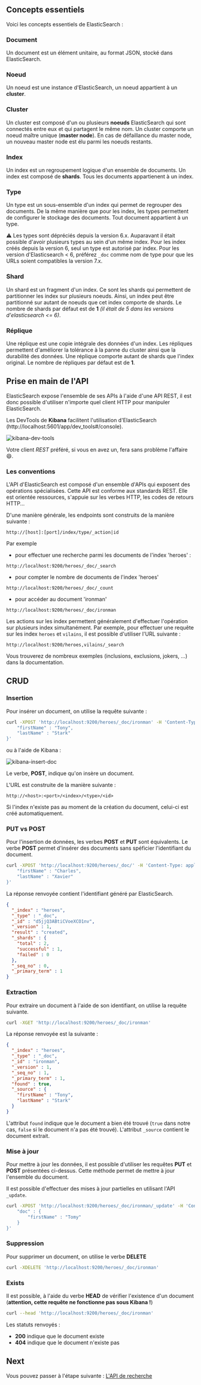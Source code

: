 ## Concepts essentiels

Voici les concepts essentiels de ElasticSearch :

### Document
Un document est un élément unitaire, au format JSON, stocké dans ElasticSearch.

### Noeud
Un noeud est une instance d'ElasticSearch, un noeud appartient à un **cluster**.

### Cluster
Un cluster est composé d'un ou plusieurs **noeuds** ElasticSearch qui sont connectés entre eux et qui partagent le même nom. Un cluster comporte un noeud maître unique (**master node**). En cas de défaillance du master node, un nouveau master node est élu parmi les noeuds restants.

### Index
Un index est un regroupement logique d'un ensemble de documents. Un index est composé de **shards**. Tous les documents appartienent à un index.

### Type
Un type est un sous-ensemble d'un index qui permet de regrouper des documents. De la même manière que pour les index, les types permettent de configurer le stockage des documents. Tout document appartient à un type.

:warning: Les types sont dépréciés depuis la version 6.x. Auparavant il était possible d'avoir plusieurs types au sein d'un même index. Pour les index créés depuis la version 6, seul un type est autorisé par index. Pour les version d'Elasticsearch < 6, préférez `_doc` comme nom de type pour que les URLs soient compatibles la version 7.x.

### Shard
Un shard est un fragment d'un index. Ce sont les shards qui permettent de partitionner les index sur plusieurs noeuds. Ainsi, un index peut être partitionné sur autant de noeuds que cet index comporte de shards. Le nombre de shards par défaut est de **1** *(il était de 5 dans les versions d'elasticsearch <= 6)*.

### Réplique
Une réplique est une copie intégrale des données d'un index. Les répliques permettent d'améliorer la tolérance à la panne du cluster ainsi que la durabilité des données. Une réplique comporte autant de shards que l'index original. Le nombre de répliques par défaut est de **1**.

## Prise en main de l'API

ElasticSearch expose l'ensemble de ses APIs à l'aide d'une API REST, il est donc possible d'utiliser n'importe quel client HTTP pour manipuler ElasticSearch.

Les DevTools de **Kibana** facilitent l'utilisation d'ElasticSearch (http://localhost:5601/app/dev_tools#/console).

![kibana-dev-tools](./kibana-dev-tools.png)

Votre client *REST* préféré, si vous en avez un, fera sans problème l'affaire :smile:.

### Les conventions

L'API d'ElasticSearch est composé d'un ensemble d'APIs qui exposent des opérations spécialisées. Cette API est conforme aux standards REST. Elle est orientée ressources, s'appuie sur les verbes HTTP, les codes de retours HTTP...

D'une manière générale, les endpoints sont construits de la manière suivante :

```
http://[host]:[port]/index/type/_action|id
```

Par exemple

* pour effectuer une recherche parmi les documents de l'index 'heroes' :
```
http://localhost:9200/heroes/_doc/_search
```
* pour compter le nombre de documents de l'index 'heroes'
```
http://localhost:9200/heroes/_doc/_count
```
* pour accéder au document 'ironman'
```
http://localhost:9200/heroes/_doc/ironman
```

Les actions sur les index permettent généralement d'effectuer l'opération sur plusieurs index simultanément. Par exemple, pour effectuer une requête sur les index `heroes` et `vilains`, il est possible d'utiliser l'URL suivante :

```
http://localhost:9200/heroes,vilains/_search
```

Vous trouverez de nombreux exemples (inclusions, exclusions, jokers, ...) dans la documentation.

## CRUD

### Insertion

Pour insérer un document, on utilise la requête suivante :

```bash
curl -XPOST 'http://localhost:9200/heroes/_doc/ironman' -H 'Content-Type: application/json' -d '{
	"firstName" : "Tony",
	"lastName" : "Stark"
}'
```

ou à l'aide de Kibana :

![kibana-insert-doc](./kibana-insert-doc.png)

Le verbe, **POST**, indique qu'on insère un document.

L'URL est construite de la manière suivante :

```
http://<host>:<port>/<index>/<type>/<id>
```

Si l'index n'existe pas au moment de la création du document, celui-ci est créé automatiquement.

### PUT vs POST

Pour l'insertion de données, les verbes **POST** et **PUT** sont équivalents. Le verbe **POST** permet d'insérer des documents sans spéficier l'identifiant du document.

```bash
curl -XPOST 'http://localhost:9200/heroes/_doc/' -H 'Content-Type: application/json' -d '{
	"firstName" : "Charles",
	"lastName" : "Xavier"
}'
```

La réponse renvoyée contient l'identifiant généré par ElasticSearch.

```json
{
  "_index" : "heroes",
  "_type" : "_doc",
  "_id" : "d5jjQ3ABtiCVoeXCO1nv",
  "_version" : 1,
  "result" : "created",
  "_shards" : {
    "total" : 2,
    "successful" : 1,
    "failed" : 0
  },
  "_seq_no" : 0,
  "_primary_term" : 1
}
```

### Extraction

Pour extraire un document à l'aide de son identifiant, on utilise la requête suivante.

```bash
curl -XGET 'http://localhost:9200/heroes/_doc/ironman'
```

La réponse renvoyée est la suivante :

```json
{
  "_index" : "heroes",
  "_type" : "_doc",
  "_id" : "ironman",
  "_version" : 1,
  "_seq_no" : 1,
  "_primary_term" : 1,
  "found" : true,
  "_source" : {
    "firstName" : "Tony",
    "lastName" : "Stark"
  }
}
```

L'attribut `found` indique que le document a bien été trouvé (`true` dans notre cas, `false` si le document n'a pas été trouvé). L'attribut `_source` contient le document extrait.

### Mise à jour

Pour mettre à jour les données, il est possible d'utiliser les requêtes **PUT** et **POST** présentées ci-dessus. Cette méthode permet de mettre à jour l'ensemble du document.

Il est possible d'effectuer des mises à jour partielles en utilisant l'API `_update`.

```bash
curl -XPOST 'http://localhost:9200/heroes/_doc/ironman/_update' -H 'Content-Type: application/json' -d '{
	"doc" : {
		"firstName" : "Tomy"
	}
}'
```

### Suppression

Pour supprimer un document, on utilise le verbe **DELETE**

```bash
curl -XDELETE 'http://localhost:9200/heroes/_doc/ironman'
```

### Exists

Il est possible, à l'aide du verbe **HEAD** de vérifier l'existence d'un document (**attention, cette requête ne fonctionne pas sous Kibana !**)

```bash
curl --head 'http://localhost:9200/heroes/_doc/ironman'
```

Les statuts renvoyés :

* **200** indique que le document existe
* **404** indique que le document n'existe pas

## Next

Vous pouvez passer à l'étape suivante : [L'API de recherche](./step-2.md)
